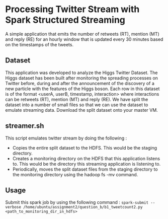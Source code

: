 # Processing Twitter Stream with Spark Structured Streaming
A simple application that emits the number of retweets (RT), mention (MT) and reply (RE) for an hourly window that is updated every 30 minutes based on the timestamps of the tweets.

## Dataset
This application was developed to analyze the Higgs Twitter Dataset. The Higgs dataset has been built after monitoring the spreading processes on Twitter before, during and after the announcement of the discovery of a new particle with the features of the Higgs boson. Each row in this dataset is of the format <userA, userB, timestamp, interaction> where interactions can be retweets (RT), mention (MT) and reply (RE).
We have split the dataset into a number of small files so that we can use the dataset to emulate streaming data. Download the split dataset onto your master VM.

## streamer.sh
This script emulates twitter stream by doing the following :
* Copies the entire split dataset to the HDFS. This would be the staging directory.
* Creates a monitoring directory on the HDFS that this application listens to. This would be the directory this streaming application is listening to.
* Periodically, moves the split dataset files from the staging directory to the monitoring directory using the hadoop fs -mv command.

## Usage
Submit this spark job by using the following command : 
`spark-submit --verbose /home/ubuntu/assignment2/question_b/b1_tweetcount2.py <path_to_monitoring_dir_in_hdfs>`